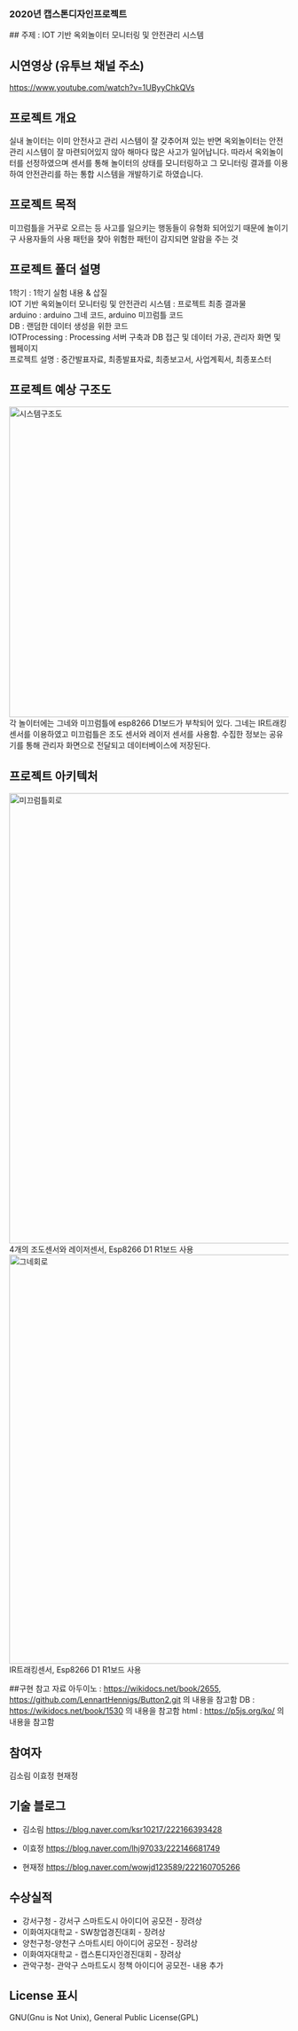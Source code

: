 <h3>2020년 캡스톤디자인프로젝트</h3>
## 주제 : IOT 기반 옥외놀이터 모니터링 및 안전관리 시스템

## 시연영상 (유투브 채널 주소)
https://www.youtube.com/watch?v=1UByyChkQVs

<h2>프로젝트 개요</h2>
 실내 놀이터는 이미 안전사고 관리 시스템이 잘 갖추어져 있는 반면 옥외놀이터는 안전관리 시스템이 잘 마련되어있지 않아 해마다 많은 사고가 일어납니다. 따라서 옥외놀이터를 선정하였으며 센서를 통해 놀이터의 상태를 모니터링하고 그 모니터링 결과를 이용하여 안전관리를 하는 통합 시스템을 개발하기로 하였습니다. 

<h2>프로젝트 목적</h2>
미끄럼틀을 거꾸로 오르는 등 사고를 일으키는 행동들이 유형화 되어있기 때문에 놀이기구 사용자들의 사용 패턴을 찾아 위험한 패턴이 감지되면 알람을 주는 것

<h2>프로젝트 폴더 설명</h2>
1학기 : 1학기 실험 내용 & 삽질<br>
IOT 기반 옥외놀이터 모니터링 및 안전관리 시스템 : 프로젝트 최종 결과물<br>
arduino : arduino 그네 코드, arduino 미끄럼틀 코드<br>
DB : 랜덤한 데이터 생성을 위한 코드<br>
IOTProcessing : Processing 서버 구축과 DB 접근 및 데이터 가공, 관리자 화면 및 웹페이지<br>
프로젝트 설명 : 중간발표자료, 최종발표자료, 최종보고서, 사업계획서, 최종포스터<br>

<h2>프로젝트 예상 구조도</h2>

<img width="560" alt="시스템구조도" src="https://user-images.githubusercontent.com/50941201/101448675-cd61fe00-396a-11eb-82ab-c2633d0dda5b.PNG">
각 놀이터에는 그네와 미끄럼틀에 esp8266 D1보드가 부착되어 있다. 그네는 IR트래킹 센서를 이용하였고 미끄럼틀은 조도 센서와 레이저 센서를 사용함. 수집한 정보는 공유기를 통해 관리자 화면으로 전달되고 데이터베이스에 저장된다. 

<h2>프로젝트 아키텍처</h2>

<img width="812" alt="미끄럼틀회로" src="https://user-images.githubusercontent.com/50941201/101448680-d05cee80-396a-11eb-8625-fa43f035a17a.PNG">
 4개의 조도센서와 레이저센서, Esp8266 D1 R1보드 사용

<img width="738" alt="그네회로" src="https://user-images.githubusercontent.com/50941201/101448688-d2bf4880-396a-11eb-84a2-fb08a62a0ecf.PNG">
IR트래킹센서, Esp8266 D1 R1보드 사용


##구현 참고 자료
아두이노 :  https://wikidocs.net/book/2655, https://github.com/LennartHennigs/Button2.git 의 내용을 참고함
 DB : https://wikidocs.net/book/1530 의 내용을 참고함
 html : https://p5js.org/ko/ 의 내용을 참고함

## 참여자
김소림 이효정 현재정
  
## 기술 블로그
* 김소림 https://blog.naver.com/ksr10217/222166393428 </p>
* 이효정 https://blog.naver.com/lhj97033/222146681749</p>
* 현재정 https://blog.naver.com/wowjd123589/222160705266</p>

## 수상실적
* 강서구청 - 강서구 스마트도시 아이디어 공모전 - 장려상
* 이화여자대학교 - SW창업경진대회 - 장려상
* 양천구청-양천구 스마트시티 아이디어 공모전 - 장려상
* 이화여자대학교 - 캡스톤디자인경진대회 - 장려상
* 관악구청- 관악구 스마트도시 정책 아이디어 공모전- 내용 추가

##  License 표시
GNU(Gnu is Not Unix), General Public License(GPL)

